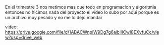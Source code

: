 En el trimestre 3 nos metimos mas que todo en programacion y algoritmia entonces no hicimos nada del proyecto
el video lo subo por aqui porque es un archivo muy pesado y no me lo dejo mandar 

video: https://drive.google.com/file/d/1ABACWnpiW9Dg7g6aibjIICwI8EXvfuCc/view?usp=drive_web
